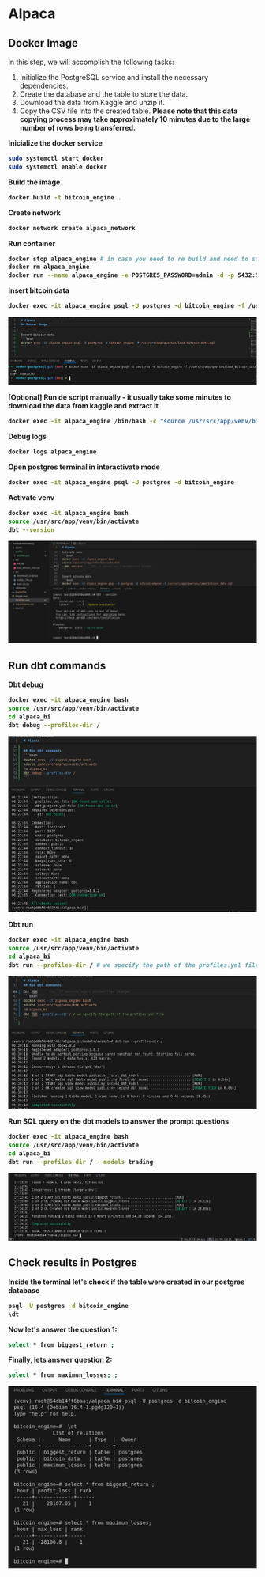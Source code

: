 # Alpaca

## Docker Image
In this step, we will accomplish the following tasks:

1. Initialize the PostgreSQL service and install the necessary dependencies.
2. Create the database and the table to store the data.
3. Download the data from Kaggle and unzip it.
4. Copy the CSV file into the created table. <strong>Please note that this data copying process may take approximately 10 minutes due to the large number of rows being transferred. <strong>



Inicialize the docker service
```bash
sudo systemctl start docker
sudo systemctl enable docker
```

Build the image
```bash
docker build -t bitcoin_engine .
```

Create network
```bash
docker network create alpaca_network
```

Run container
```bash
docker stop alpaca_engine # in case you need to re build and need to stop the previous container
docker rm alpaca_engine 
docker run --name alpaca_engine -e POSTGRES_PASSWORD=admin -d -p 5432:5432 bitcoin_engine
```

Insert bitcoin data
```bash
docker exec -it alpaca_engine psql -U postgres -d bitcoin_engine -f /usr/src/app/queries/load_bitcoin_data.sql
```

![DBT Version](assets/copy_csv_to_bitcoin_table.png)


[Optional] Run de script manually - it usually take some minutes to download the data from kaggle and extract it
```bash
docker exec -it alpaca_engine /bin/bash -c "source /usr/src/app/venv/bin/activate && python3 /usr/src/app/scripts/extract_file.py"
```

Debug logs
```bash
docker logs alpaca_engine
```

Open postgres terminal in interactivate mode
```bash
docker exec -it alpaca_engine psql -U postgres -d bitcoin_engine
```

Activate venv
```bash
docker exec -it alpaca_engine bash
source /usr/src/app/venv/bin/activate
dbt --version
```

![DBT Version](assets/dbt_version.png)



## Run dbt commands

Dbt debug
```bash
docker exec -it alpaca_engine bash
source /usr/src/app/venv/bin/activate
cd alpaca_bi
dbt debug --profiles-dir /
```

![DBT Version](assets/dbt_debug.png)


Dbt run
```bash
docker exec -it alpaca_engine bash
source /usr/src/app/venv/bin/activate
cd alpaca_bi
dbt run --profiles-dir / # we specify the path of the profiles.yml file 
```
![DBT Version](assets/dbt_run_example.png)


Run SQL query on the dbt models to answer the prompt questions
```bash
docker exec -it alpaca_engine bash
source /usr/src/app/venv/bin/activate
cd alpaca_bi
dbt run --profiles-dir / --models trading
```
![DBT Version](assets/dbt_run_models.png)


## Check results in Postgres

Inside the terminal let's check if the table were created in our postgres database
```bash
psql -U postgres -d bitcoin_engine
\dt
```

Now let's answer the question 1:
```bash
select * from biggest_return ;
```

Finally, lets answer question 2:
```bash
select * from maximun_losses; ;
```
![DBT Version](assets/business_questions.png)
